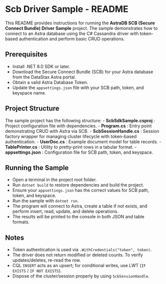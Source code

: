 ﻿# Scb Driver Sample - README
This README provides instructions for running the **AstraDB SCB (Secure Connect Bundle) Driver
Sample** project. The sample demonstrates how to connect to an Astra database using the C#
Cassandra driver with token-based authentication and perform basic CRUD operations.

## Prerequisites
- Install .NET 8.0 SDK or later.
- Download the Secure Connect Bundle (SCB) for your Astra database from the DataStax Astra
portal.
- Obtain a valid Astra Database Token.
- Update the `appsettings.json` file with your SCB path, token, and keyspace name.

## Project Structure
The sample project has the following structure: - **ScbSdkSample.csproj** : Project configuration file
with dependencies. - **Program.cs** : Entry point demonstrating CRUD with Astra via SCB. -
**ScbSessionHandle.cs** : Session factory wrapper for managing cluster lifecycle with token-based
authentication. - **UserDoc.cs** : Example document model for table records. - **TablePrinter.cs** :
Utility to pretty-print rows in a tabular format. - **appsettings.json** : Configuration file for SCB path,
token, and keyspace.

## Running the Sample
- Open a terminal in the project root folder.
- Run `dotnet build` to restore dependencies and build the project.
- Ensure your `appsettings.json` has the correct values for SCB path, token, and keyspace.
- Run the sample with `dotnet run`.
- The program will connect to Astra, create a table if not exists, and perform insert, read, update, and
delete operations.
- The results will be printed to the console in both JSON and table formats.

## Notes
- Token authentication is used via `.WithCredentials("token", token)`.
- The driver does not return modified or deleted counts. To verify updates/deletes, re-read the row.
- CQL `INSERT` acts as an upsert; for conditional writes, use LWT (`IF EXISTS` / `IF NOT EXISTS`).
- Dispose of the cluster/session properly by using `ScbSessionHandle`.